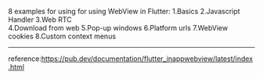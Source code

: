 8 examples for using for using WebView in Flutter:
1.Basics
2.Javascript Handler
3.Web RTC  
4.Download from web
5.Pop-up windows
6.Platform  urls
7.WebView cookies
8.Custom context menus
*****************************************************************************
reference:https://pub.dev/documentation/flutter_inappwebview/latest/index.html